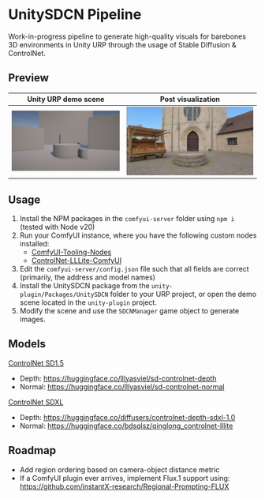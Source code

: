 # UnitySDCN Pipeline
Work-in-progress pipeline to generate high-quality visuals for barebones 3D environments 
in Unity URP through the usage of Stable Diffusion & ControlNet.

## Preview
Unity URP demo scene       |  Post visualization
:-------------------------:|:-------------------------:
![](resources/pre-gen.png) |  ![](resources/post-gen.png)

## Usage
1. Install the NPM packages in the `comfyui-server` folder using `npm i` (tested with Node v20)
2. Run your ComfyUI instance, where you have the following custom nodes installed: 
    - [ComfyUI-Tooling-Nodes](https://github.com/Acly/comfyui-tooling-nodes)
    - [ControlNet-LLLite-ComfyUI](https://github.com/arthurb123/ControlNet-LLLite-ComfyUI)
3. Edit the `comfyui-server/config.json` file such that all fields are correct (primarily, the address and model names)
4. Install the UnitySDCN package from the `unity-plugin/Packages/UnitySDCN` folder to your URP project, or open the demo scene located in the `unity-plugin` project.
5. Modify the scene and use the `SDCNManager` game object to generate images.

## Models
<ins>ControlNet SD1.5</ins>
* Depth: https://huggingface.co/lllyasviel/sd-controlnet-depth
* Normal: https://huggingface.co/lllyasviel/sd-controlnet-normal

<ins>ControlNet SDXL</ins>
* Depth: https://huggingface.co/diffusers/controlnet-depth-sdxl-1.0
* Normal: https://huggingface.co/bdsqlsz/qinglong_controlnet-lllite

## Roadmap
* Add region ordering based on camera-object distance metric
* If a ComfyUI plugin ever arrives, implement Flux.1 support using: https://github.com/instantX-research/Regional-Prompting-FLUX